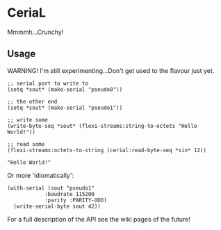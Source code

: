 # CeriaL
Mmmmh...Crunchy!

## Usage
WARNING! I'm still experimenting...Don't get used to the flavour just yet.

```common-lisp
;; serial port to write to
(setq *sout* (make-serial "pseudo0"))

;; the other end
(setq *sout* (make-serial "pseudo1"))

;; write some 
(write-byte-seq *sout* (flexi-streams:string-to-octets "Hello World!"))

;; read some
(flexi-streams:octets-to-string (cerial:read-byte-seq *sin* 12))

"Hello World!"
```

Or more 'idiomatically':

```common-lisp
(with-serial (sout "pseudo1"
		    :baudrate 115200
		    :parity :PARITY-ODD)
  (write-serial-byte sout 42))
```
For a full description of the API see the wiki pages of the future!

